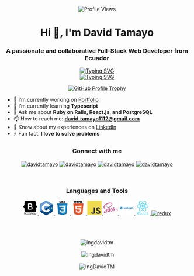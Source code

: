 <p align="center">
  <img src="https://komarev.com/ghpvc/?username=ingdavidtm&label=Profile%20views&color=0e75b6&style=flat-square" alt="Profile Views">
</p>

<h1 align="center">Hi 👋, I'm David Tamayo</h1>
<h3 align="center">A passionate and collaborative Full-Stack Web Developer from Ecuador</h3>

<div align="center">
  <a href="https://git.io/typing-svg">
    <img src="https://readme-typing-svg.herokuapp.com?font=Fira+Code&size=40&pause=1100&color=53A718&center=true&vCenter=true&width=435&lines=%22Hello%2C+World!%22" alt="Typing SVG">
  </a>
</div>

<div align="center">
  <a href="https://git.io/typing-svg">
    <img src="https://readme-typing-svg.herokuapp.com?font=Fira+Code&size=15&duration=1250&color=53A718&background=000000&center=true&vCenter=true&multiline=true&width=360&height=120&lines=00100010+01001000+01100101+01101100;01101100+01101111+00101100+00100000;01010111+01101111+01110010+01101100;01100100+00100001+00100010" alt="Typing SVG">
  </a>
</div>

<p align="center">
  <a href="https://github.com/ryo-ma/github-profile-trophy">
    <img src="https://github-profile-trophy.vercel.app/?username=ingdavidtm&margin-w=15&theme=juicyfresh&no-frame=true" alt="GitHub Profile Trophy">
  </a>
</p>

- 🔭 I’m currently working on [Portfolio](https://github.com/IngDavidTM/portfolio-react)
- 🌱 I’m currently learning **Typescript**
- 💬 Ask me about **Ruby on Rails, React.js, and PostgreSQL**
- 📫 How to reach me: **david.tamayo1112@gmail.com**
- 📄 Know about my experiences on [LinkedIn](https://www.linkedin.com/in/ing-david-tamayo)
- ⚡ Fun fact: **I love to solve problems**

<h3 align="center">Connect with me</h3>
<p align="center">
<a href="https://twitter.com/david5tm" target="blank"><img align="center" src="https://cdn.jsdelivr.net/npm/simple-icons@3.0.1/icons/twitter.svg" alt="davidtamayo" height="30" width="40" /></a>
<a href="https://www.linkedin.com/in/ing-david-tamayo/" target="blank"><img align="center" src="https://cdn.jsdelivr.net/npm/simple-icons@3.0.1/icons/linkedin.svg" alt="davidtamayo" height="30" width="40" /></a>
<a href="https://stackoverflow.com/users/20215198/david-tamayo" target="blank"><img align="center" src="https://cdn.jsdelivr.net/npm/simple-icons@3.0.1/icons/stackoverflow.svg" alt="davidtamayo" height="30" width="40" /></a>
<a href="https://www.instagram.com/davitam123/" target="blank"><img align="center" src="https://cdn.jsdelivr.net/npm/simple-icons@3.0.1/icons/instagram.svg" alt="davidtamayo" height="30" width="40" /></a>

</p>
<div>‎ </div>

<h3 align="center">Languages and Tools</h3>
<p align="center"> <a href="https://getbootstrap.com" target="_blank" rel="noreferrer"> <img src="https://raw.githubusercontent.com/devicons/devicon/master/icons/bootstrap/bootstrap-plain-wordmark.svg" alt="bootstrap" width="40" height="40"/> </a> <a href="https://www.w3schools.com/cpp/" target="_blank" rel="noreferrer"> <img src="https://raw.githubusercontent.com/devicons/devicon/master/icons/cplusplus/cplusplus-original.svg" alt="cplusplus" width="40" height="40"/> </a> <a href="https://www.w3schools.com/css/" target="_blank" rel="noreferrer"> <img src="https://raw.githubusercontent.com/devicons/devicon/master/icons/css3/css3-original-wordmark.svg" alt="css3" width="40" height="40"/> </a> <a href="https://www.w3.org/html/" target="_blank" rel="noreferrer"> <img src="https://raw.githubusercontent.com/devicons/devicon/master/icons/html5/html5-original-wordmark.svg" alt="html5" width="40" height="40"/> </a> <a href="https://developer.mozilla.org/en-US/docs/Web/JavaScript" target="_blank" rel="noreferrer"> <img src="https://raw.githubusercontent.com/devicons/devicon/master/icons/javascript/javascript-original.svg" alt="javascript" width="40" height="40"/> </a> <a href="https://sass-lang.com" target="_blank" rel="noreferrer"> <img src="https://raw.githubusercontent.com/devicons/devicon/master/icons/sass/sass-original.svg" alt="sass" width="40" height="40"/> </a> <a href="https://webpack.js.org" target="_blank" rel="noreferrer"> <img src="https://raw.githubusercontent.com/devicons/devicon/d00d0969292a6569d45b06d3f350f463a0107b0d/icons/webpack/webpack-original-wordmark.svg" alt="webpack" width="40" height="40"/> </a> <a href="https://reactjs.org/" target="_blank"> <img src="https://github.com/devicons/devicon/blob/master/icons/react/react-original-wordmark.svg" alt="react" width="40" height="40"/> </a> <a href="https://redux.js.org/" target="_blank"> <img src="https://d33wubrfki0l68.cloudfront.net/0834d0215db51e91525a25acf97433051f280f2f/c30f5/img/redux.svg" alt="redux" width="40" height="40"/> </a></p>

<div>‎ </div>
<div>‎ </div>

<p align="center"><img align="center" src="https://github-readme-stats.vercel.app/api/top-langs?username=ingdavidtm&show_icons=true&locale=en&layout=compact" alt="ingdavidtm" /></p>

<p align="center">&nbsp;<img align="center" src="https://github-readme-stats.vercel.app/api?username=ingdavidtm&show_icons=true&locale=en" alt="ingdavidtm" /></p>

<p align="center"><img align="center" src="https://github-readme-streak-stats.herokuapp.com/?user=IngDavidTM&" alt="IngDavidTM" /></p>

